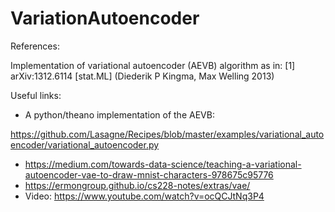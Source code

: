 # VariationAutoencoder


References:

Implementation of variational autoencoder (AEVB) algorithm as in:
[1] arXiv:1312.6114 [stat.ML] (Diederik P Kingma, Max Welling 2013)

Useful links:

* A python/theano implementation of the AEVB:

https://github.com/Lasagne/Recipes/blob/master/examples/variational_autoencoder/variational_autoencoder.py
* https://medium.com/towards-data-science/teaching-a-variational-autoencoder-vae-to-draw-mnist-characters-978675c95776
* https://ermongroup.github.io/cs228-notes/extras/vae/
* Video: https://www.youtube.com/watch?v=ocQCJtNq3P4

